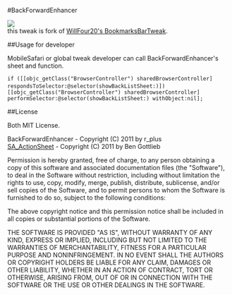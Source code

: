 #BackForwardEnhancer

![](http://moreinfo.thebigboss.org/moreinfo/backforwardenhancer1.png)  
this tweak is fork of [WillFour20's BookmarksBarTweak](https://github.com/WillFour20/BookmarksBarTweak).

##Usage for developer

MobileSafari or global tweak developer can call BackForwardEnhancer's sheet and function.  

`if ([[objc_getClass("BrowserController") sharedBrowserController] respondsToSelector:@selector(showBackListSheet:)])`
`  [[objc_getClass("BrowserController") sharedBrowserController] performSelector:@selector(showBackListSheet:) withObject:nil];`

##License

Both MIT License.

BackForwardEnhancer - Copyright (C) 2011 by r_plus  
[SA_ActionSheet](https://github.com/bengottlieb/UIActionSheet-Blocks) - Copyright (C) 2011 by Ben Gottlieb  
  
Permission is hereby granted, free of charge, to any person obtaining a copy
of this software and associated documentation files (the "Software"), to deal
in the Software without restriction, including without limitation the rights
to use, copy, modify, merge, publish, distribute, sublicense, and/or sell
copies of the Software, and to permit persons to whom the Software is
furnished to do so, subject to the following conditions:  
  
The above copyright notice and this permission notice shall be included in
all copies or substantial portions of the Software.  
  
THE SOFTWARE IS PROVIDED "AS IS", WITHOUT WARRANTY OF ANY KIND, EXPRESS OR
IMPLIED, INCLUDING BUT NOT LIMITED TO THE WARRANTIES OF MERCHANTABILITY,
FITNESS FOR A PARTICULAR PURPOSE AND NONINFRINGEMENT. IN NO EVENT SHALL THE
AUTHORS OR COPYRIGHT HOLDERS BE LIABLE FOR ANY CLAIM, DAMAGES OR OTHER
LIABILITY, WHETHER IN AN ACTION OF CONTRACT, TORT OR OTHERWISE, ARISING FROM,
OUT OF OR IN CONNECTION WITH THE SOFTWARE OR THE USE OR OTHER DEALINGS IN
THE SOFTWARE.